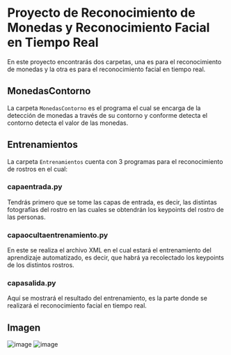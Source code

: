 # Proyecto de Reconocimiento de Monedas y Reconocimiento Facial en Tiempo Real

En este proyecto encontrarás dos carpetas, una es para el reconocimiento de monedas y la otra es para el reconocimiento facial en tiempo real.

## MonedasContorno

La carpeta `MonedasContorno` es el programa el cual se encarga de la detección de monedas a través de su contorno y conforme detecta el contorno detecta el valor de las monedas.

## Entrenamientos

La carpeta `Entrenamientos` cuenta con 3 programas para el reconocimiento de rostros en el cual:

### capaentrada.py

Tendrás primero que se tome las capas de entrada, es decir, las distintas fotografías del rostro en las cuales se obtendrán los keypoints del rostro de las personas.

### capaocultaentrenamiento.py

En este se realiza el archivo XML en el cual estará el entrenamiento del aprendizaje automatizado, es decir, que habrá ya recolectado los keypoints de los distintos rostros.

### capasalida.py

Aquí se mostrará el resultado del entrenamiento, es la parte donde se realizará el reconocimiento facial en tiempo real.

## Imagen
![image](https://github.com/Monti710/PythonImageProcess/assets/116086023/591256c6-15e4-4f9f-be02-6423caee3b37)
![image](https://github.com/Monti710/PythonImageProcess/assets/116086023/f3012cdd-76db-48a5-938a-2643d9d71898)


